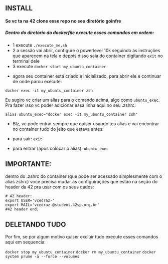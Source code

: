 ## INSTALL

#### Se vc ta na 42 clone esse repo no seu diretório goinfre

##### Dentro do diretório do dockerfile execute esses comandos em ordem:

- 1 execute `./execute_me.sh`
- 2 a sessão vai abrir, configure o powerlevel 10k seguindo as instruções que
  aparecem na tela e depois disso saia do container digitando `exit` no terminal
  dele
- 3 execute `docker start my_ubuntu_container`

* agora seu container está criado e inicializado, para abrir ele e continuar de onde parou execute:

`docker exec -it my_ubuntu_container zsh`

Eu sugiro vc criar um alias para o comando acima, algo como `ubuntu_exec`.
Pra fazer isso vc poder adicionar essa linha aqui no seu .zshrc: 

`alias ubuntu_exec="docker exec -it my_ubuntu_container zsh"`

* Blz, vc pode entrar sempre que quiser usando teu alias e vai encontrar
  no container tudo do jeito que estava antes:

* para sair:
`exit`
* para entrar (apos colocar o alias):
`ubuntu_exec`
 
## IMPORTANTE:
dentro do .zshrc do container (que pode ser acessado simplesmente com o alias
zshrc) voce precisa mudar as configuirações que estão na seção do header da 42
pra usar com os seus dados:

```
# 42 header:
export USER='vcedraz-'
export MAIL='vcedraz-@student.42sp.org.br'
#42 header end;
```

## DELETANDO TUDO


Por fim, se por algum motivo quiser excluir tudo execute esses comandos aqui em sequencia:

`docker stop my_ubuntu_container`
`docker rm my_ubuntu_container`
`docker system prune -a --force --volumes`
